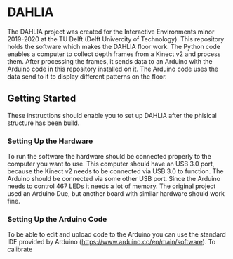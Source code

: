 # DAHLIA
The DAHLIA project was created for the Interactive Environments minor 2019-2020 at the TU Delft (Delft Univercity of Technology). This repository holds the software which makes  the DAHLIA floor work. The Python code enables a computer to collect depth frames from a Kinect v2 and process them. After processing the frames, it sends data to an Arduino with the Arduino code in this repository installed on it. The Arduino code uses the data send to it to display different patterns on the floor.

## Getting Started
These instructions should enable you to set up DAHLIA after the phisical structure has been build. 

### Setting Up the Hardware
To run the software the hardware should be connected properly to the computer you want to use. This computer should have an USB 3.0 port, because the Kinect v2 needs to be connected via USB 3.0 to function. The Arduino should be connected via some other USB port. 
Since the Arduino needs to control 467 LEDs it needs a lot of memory. The original project used an Arduino Due, but another board with similar hardware should work fine.

### Setting Up the Arduino Code
To be able to edit and upload code to the Arduino you can use the standard IDE provided by Arduino (https://www.arduino.cc/en/main/software). To calibrate 

